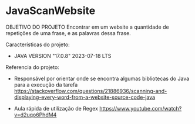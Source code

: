 # JavaScanWebsite

OBJETIVO DO PROJETO
Encontrar em um website a quantidade de repetições de uma frase, e as palavras dessa frase.

Características do projeto:
- JAVA VERSION
"17.0.8" 2023-07-18 LTS

Referencia do projeto:

- Responsável por orientar onde se encontra algumas bibliotecas do Java para a execução da tarefa
https://stackoverflow.com/questions/21886936/scanning-and-displaying-every-word-from-a-website-source-code-java

- Aula rápida de utilização de Regex
https://www.youtube.com/watch?v=d2uqo6PhdM4
